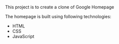 This project is to create a clone of Google Homepage

The homepage is built using following technologies:
- HTML
- CSS
- JavaScript
